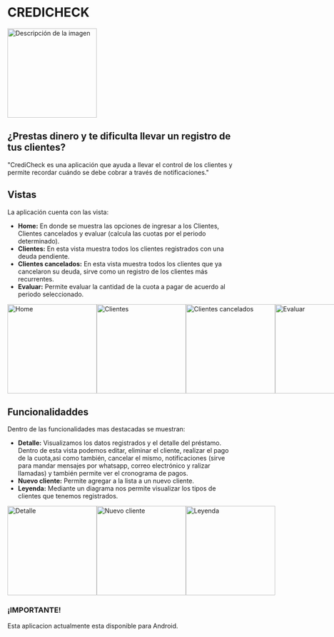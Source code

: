 # CREDICHECK
<img src="https://github.com/ETorresSacha/appEvaluarCliente/assets/122553836/9dc12dd4-cf5b-4617-9f1c-05b4d9f93df1" alt="Descripción de la imagen" width="200">


## ¿Prestas dinero y te dificulta llevar un registro de tus clientes?
"CrediCheck es una aplicación que ayuda a llevar el control de los clientes y permite recordar cuándo se debe cobrar a través de notificaciones."

## Vistas
La aplicación cuenta con las vista:
* **Home:** En donde se muestra las opciones de ingresar a los Clientes, Clientes cancelados y evaluar (calcula las cuotas por el periodo determinado).
* **Clientes:** En esta vista muestra todos los clientes registrados con una deuda pendiente.
* **Clientes cancelados:** En esta vista muestra todos los clientes que ya cancelaron su deuda, sirve como un registro de los clientes más recurrentes.
* **Evaluar:** Permite evaluar la cantidad de la cuota a pagar de acuerdo al periodo seleccionado.

<div style="display: flex; justify-content: space-between;">
  <img src="https://github.com/ETorresSacha/appEvaluarCliente/assets/122553836/4b6f11a2-3ce1-47bf-931d-a2793114f0d3" alt="Home" width="200">
  <img src="https://github.com/ETorresSacha/appEvaluarCliente/assets/122553836/e6fedbca-7a02-4e68-bfc9-077ed168f70a" alt="Clientes" width="200">
  <img src="https://github.com/ETorresSacha/appEvaluarCliente/assets/122553836/b20c36b8-53b7-4c81-800d-dd8afbd1d465" alt="Clientes cancelados" width="200">
  <img src="https://github.com/ETorresSacha/appEvaluarCliente/assets/122553836/5e785c0a-c700-4084-a809-3a95a4daafe1" alt="Evaluar" width="200"> 
</div>

## Funcionalidaddes

Dentro de las funcionalidades mas destacadas se muestran:
* **Detalle:** Visualizamos los datos registrados y el detalle del préstamo. Dentro de esta vista podemos editar, eliminar el cliente, realizar el pago de la cuota,asi como también, cancelar el mismo, notificaciones (sirve para mandar mensajes por whatsapp, correo electrónico y ralizar llamadas) y también permite ver el cronograma de pagos.
* **Nuevo  cliente:** Permite agregar a la lista a un nuevo cliente.
* **Leyenda:** Mediante un diagrama nos permite visualizar los tipos de clientes que tenemos registrados.
<div style="display: flex; justify-content: space-between;">
  <img src="https://github.com/ETorresSacha/appEvaluarCliente/assets/122553836/3f4ff3c1-2d12-4799-9b4e-ecf8b2f11557" alt="Detalle" width="200">
  <img src="https://github.com/ETorresSacha/appEvaluarCliente/assets/122553836/7a18f218-fef2-4fde-baf5-45721200c6aa" alt="Nuevo cliente" width="200">
  <img src="https://github.com/ETorresSacha/appEvaluarCliente/assets/122553836/d5a187e7-2957-4c6c-a90a-549052b55382" alt="Leyenda" width="200">
</div>


### ¡IMPORTANTE!
Esta aplicacion actualmente esta disponible para Android. 

